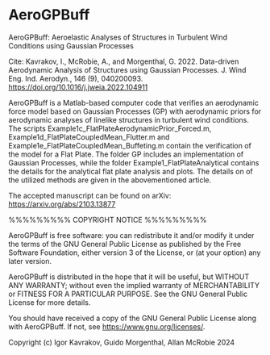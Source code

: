 # AeroGPBuff
AeroGPBuff: Aeroelastic Analyses of Structures in Turbulent Wind Conditions using Gaussian Processes

Cite:
Kavrakov, I., McRobie, A., and Morgenthal, G. 2022. Data-driven Aerodynamic Analysis of Structures using Gaussian Processes. J. Wind Eng. Ind. Aerodyn., 146 (9), 040200093. https://doi.org/10.1016/j.jweia.2022.104911

AeroGPBuff is a Matlab-based computer code that verifies an aerodynamic force model based on Gaussian Processes (GP) with aerodynamic priors for aerodynamic analyses of linelike structures in turbulent wind conditions.
The scripts Example1c_FlatPlateAerodynamicPrior_Forced.m, Example1d_FlatPlateCoupledMean_Flutter.m and Example1e_FlatPlateCoupledMean_Buffeting.m contain the verification of the model for a Flat Plate.
The folder GP includes an implementation of Gaussian Processes, while the folder Example1_FlatPlateAnalytical contains the details for the analytical flat plate analysis and plots.
The details on of the utilized methods are given in the abovementioned article.

The accepted manuscript can be found on arXiv:
https://arxiv.org/abs/2103.13877

%%%%%%%%% COPYRIGHT NOTICE %%%%%%%%% 

AeroGPBuff is free software: you can redistribute it and/or modify
it under the terms of the GNU General Public License as published by
the Free Software Foundation, either version 3 of the License, or
(at your option) any later version.

AeroGPBuff is distributed in the hope that it will be useful,
but WITHOUT ANY WARRANTY; without even the implied warranty of
MERCHANTABILITY or FITNESS FOR A PARTICULAR PURPOSE.  See the
GNU General Public License for more details.
 
You should have received a copy of the GNU General Public License
along with AeroGPBuff.  If not, see <https://www.gnu.org/licenses/>.

Copyright (c) Igor Kavrakov, Guido Morgenthal, Allan McRobie 2024

